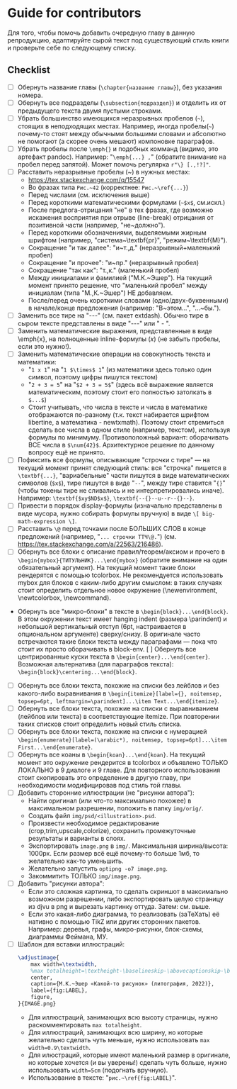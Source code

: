 # Guide for contributors

Для того, чтобы помочь добавить очередную главу в данную репродукцию, адаптируйте сырой текст под существующий стиль книги и проверьте себе по следующему списку.

## Checklist

- [ ] Обернуть название главы (`\chapter{название главы}`), без указания номера.
- [ ] Обернуть все подразделы (`\subsection{подраздел}`) и отделить их от предыдущего текста двумя пустыми строками.
- [ ] Убрать большинство имеющихся неразрывных пробелов (`~`), стоящих в неподходящих местах. Например, иногда пробелы(`~`) почему-то стоят между обычными большими словами и абсолютно не помогают (а скорее очень мешают) компоновке параграфов.
- [ ] Убрать пробелы после `\emph{}` и подобных комманд (видимо, это артефакт pandoc). Например: "`\emph{...} ,`" (обратите внимание на пробел перед запятой). Может помочь регулярка `r"\} [.,!?]"`.
- [ ] Расставить неразрывные пробелы (~) в нужных местах:
    * https://tex.stackexchange.com/q/15547
    * Во фразах типа `Рис.~42` (корректнее: `Рис.~\ref{...}`)
    * Перед числами (см. исключения выше)
    * Перед короткими математическими формулами (`~$x$`, см.искл.)
    * После предлога-отрицания "не" в тех фразах, где возможно искажения восприятия при отрыве (line-break) отрицания от позитивной части (например, "не~должно").
    * Перед короткими обозначениями, выделяемыми жирным шрифтом (например, "система~\textbf{pr}", "режим~\textbf{M}").
    * Сокращение "и так далее": "и~т.\,д." (неразрывный+маленький пробел)
    * Сокращение "и прочее": "и~пр." (неразрывный пробел)
    * Сокращение "так как": "т.\,к." (маленький пробел)
    * Между инициалами и фамилией ("М.К.~Эшер"). На текущий момент принято решение, что "маленький пробел" между инициалам (типа "М.\,К.~Эшер") НЕ добавляем.
    * После/перед очень короткими словами (одно/двух-буквенными) в начале/конце предложения (например: "В~этом...", "...~бы.").
- [ ] Заменить все тире на "\---" (см. пакет extdash). Обычно тире в сыром тексте представлены в виде "---" или " - ".
- [ ] Заменить математические выражения, представленные в виде \emph{x}, на полноценные inline-формулы ($x$) (не забыть пробелы, если это нужно!).
- [ ] Заменить математические операции на совокупность текста и математики:
    * "`1 x 1`" на "`1 $\times$ 1`" (из математики здесь только один символ, поэтому цифры пишутся текстом)
    * "`2 + 3 = 5`" на "`$2 + 3 = 5$`" (здесь всё выражение является математическим, поэтому стоит его полностью затолкать в `$...$`)
    * Стоит учитывать, что числа в тексте и числа в математике отображаются по-разному (т.к. текст набирается шрифтом libertine, а математика - newtxmath). Поэтому стоит стремиться сделать все числа в одном стиле (например, текстом), используя формулы по минимуму. Противоположный вариант: оборачивать ВСЕ числа в `$\num{42}$`. Архитектурное решение по данному вопросу ещё не принято.
- [ ] Пофиксить все формулы, описывающие "строчки с тире" — на текущий момент принят следующий стиль: вся "строчка" пишется в `\textbf{...}`, "вариабельные" части пишутся в виде математических символов (`$x$`), тире пишутся в виде "`--`", между тире ставится "`{}`" (чтобы токены тире не сливались и не интерпретировались иначе). Например: `\textbf{$xy$ND$x$}`, `\textbf{--{}--u--r--{}--}`.
- [ ] Привести в порядок display-формулы (изначально представлены в виде мусора, нужно собирать формулы вручную) в виде `\[ big-math-expression \]`.
- [ ] Расставить `\@` перед точками после БОЛЬШИХ СЛОВ в конце предложений (например, "`... строчки ТТЧ\@.`") (см. https://tex.stackexchange.com/a/22563/216486).
- [ ] Обернуть все блоки с описание правил/теорем/аксиом и прочего в `\begin{mybox}{ТИТУЛЬНИК}...\end{mybox}` (обратите внимание на один обязательный аргумент). На текущий момент такие блоки рендерятся с помощью tcolorbox. Не рекомендуется использовать mybox для блоков с каким-либо другим смыслом: в таких случаях стоит определить отдельное новое окружение (\newenvironment, \newtcolorbox, \newcommand).
- Обернуть все "микро-блоки" в тексте в `\begin{block}...\end{block}`. В этом окружении текст имеет hanging indent (размера \parindent) и небольшой вертикальный отступ (6pt, настраивается в опциональном аргументе) сверху/снизу. В оригинале часто встречаются такие блоки текста между параграфами — пока что стоит их просто оборачивать в block-env.
 [ ] Обернуть все центрированные куски текста в `\begin{center}...\end{center}`. Возможная альтернатива (для параграфов текста): `\begin{block}\centering...\end{block}`.
- [ ] Обернуть все блоки текста, похожие на списки без лейблов и без какого-либо выравнивания в `\begin{itemize}[label={}, noitemsep, topsep=6pt, leftmargin=\parindent]...\item Text...\end{itemize}`.
- [ ] Обернуть все блоки текста, похожие на списки с выравниванием (лейблов или текста) в соответствующие itemize. При повторении таких списков стоит определить новый стиль списка.
- [ ] Обернуть все блоки текста, похожие на списки с нумерацией `\begin{enumerate}[label=(\arabic*), noitemsep, topsep=6pt]...\item First...\end{enumerate}`.
- [ ] Обернуть все коаны в `\begin{koan}...\end{koan}`. На текущий момент это окружение рендерится в tcolorbox и объявлено ТОЛЬКО ЛОКАЛЬНО в 9 диалоге и 9 главе. Для повторного использования стоит скопировать это определение в другую главу, при необходимости модифицировав под стиль той главы.
- [ ] Добавить сторонние иллюстрации (не "рисунки автора"):
    * Найти оригинал (или что-то максимально похожее) в максимальном разрешении, положить в папку `img/orig/`.
    * Создать файл `img/psd/<illustration>.psd`.
    * Произвести необходимое редактирование (crop,trim,upscale,colorize), сохранить промежуточные результаты и варианты в слоях.
    * Экспортировать `image.png` в `img/`. Максимальная ширина/высота: 1000px. Если размер всё ещё почему-то больше 1мб, то желательно как-то уменьшить.
    * Желательно запустить `optipng -o7 image.png`.
    * Закоммитить ТОЛЬКО `img/image.png`.
- [ ] Добавить "рисунки автора":
    * Если это сложная картинка, то сделать скриншот в максимально возможном разрешении, либо экспортировать целую страницу из djvu в png и вырезать картинку оттуда. Затем: см. выше.
    * Если это какая-либо диаграмма, то реализовать (заTeXать) её нативно с помощью TikZ или других сторонних пакетов. Например: деревья, графы, микро-рисунки, блок-схемы, диаграммы Феймана, МУ.
- [ ] Шаблон для вставки иллюстраций:
    ```tex
    \adjustimage{
        max width=\textwidth,
        %max totalheight=\textheight-\baselineskip-\abovecaptionskip-\belowcaptionskip-3pt,
        center,
        caption={М.К.~Эшер «Какой-то рисунок» (литография, 2022)},
        label={fig:LABEL},
        figure,
    }{IMAGE.png}
    ```
    * Для иллюстраций, занимающих всю высоту страницы, нужно раскомментировать `max totalheight`.
    * Для иллюстраций, занимающих всю ширину, но которые желательно сделать чуть меньше, нужно использовать `max width=0.9\textwidth`.
    * Для илюстраций, которые имеют маленький размер в оригинале, но которые хочется (и вы уверены!) сделать чуть больше, нужно использовать `width=5cm` (подогнать вручную).
    * Использование в тексте: "`рис.~\ref{fig:LABEL}`".
